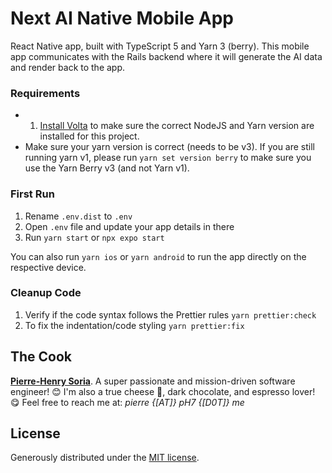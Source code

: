 # Next AI Native Mobile App

React Native app, built with TypeScript 5 and Yarn 3 (berry). This mobile app communicates with the Rails backend where it will generate the AI data and render back to the app.


### Requirements

- 1. [Install Volta](https://docs.volta.sh/guide/getting-started/) to make sure the correct NodeJS and Yarn version are installed for this project.
- Make sure your yarn version is correct (needs to be v3). If you are still running yarn v1, please run `yarn set version berry` to make sure you use the Yarn Berry v3 (and not Yarn v1).


### First Run

1. Rename `.env.dist` to `.env`
2. Open `.env` file and update your app details in there
3. Run `yarn start` or `npx expo start`

You can also run `yarn ios` or `yarn android` to run the app directly on the respective device.


### Cleanup Code

1. Verify if the code syntax follows the Prettier rules `yarn prettier:check`
2. To fix the indentation/code styling `yarn prettier:fix`


## The Cook

**[Pierre-Henry Soria](https://ph7.me)**. A super passionate and mission-driven software engineer! 😊 I'm also a true cheese 🧀, dark chocolate, and espresso lover! 😋 Feel free to reach me at: *pierre {[AT]} pH7 {[D0T]} me*


## License

Generously distributed under the [MIT license](https://opensource.org/license/mit/).
